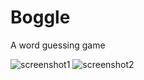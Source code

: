 # Boggle
A word guessing game

![screenshot1](https://github.com/user-attachments/assets/b28955f9-16cc-42d1-af8f-e1c815777eab)
![screenshot2](https://github.com/user-attachments/assets/f2c6be92-f375-4b82-a7f3-30cd192a4979)

